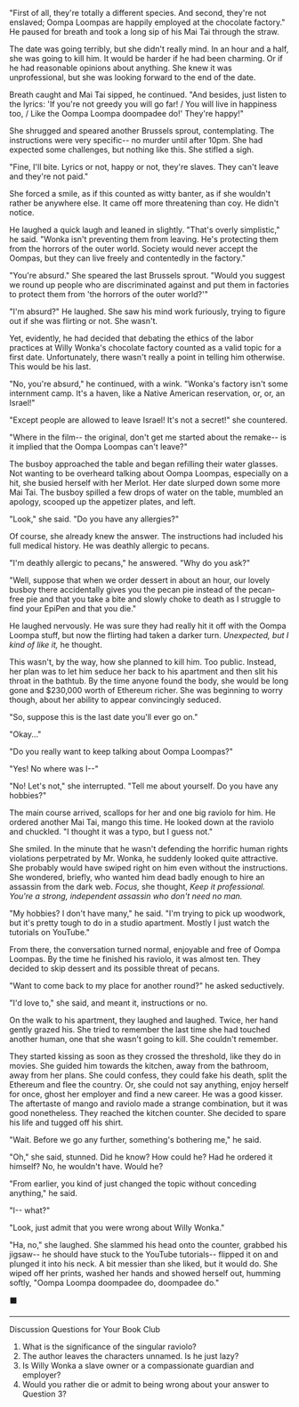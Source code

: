 <!---
--- !Metadata
slug: a-dangerous-hobby
title: A Dangerous Hobby
description: Or, Ten First Date Doompadee Do's and Doompadee Don't's
show_on_home_page: True
filename: ADangerousHobby
--->


"First of all, they're totally a different species. And second, they're not enslaved; Oompa Loompas are happily employed at the chocolate factory." He paused for breath and took a long sip of his Mai Tai through the straw.

The date was going terribly, but she didn't really mind. In an hour and a half, she was going to kill him. It would be harder if he had been charming. Or if he had reasonable opinions about anything. She knew it was unprofessional, but she was looking forward to the end of the date.

Breath caught and Mai Tai sipped, he continued. "And besides, just listen to the lyrics: 'If you're not greedy you will go far! / You will live in happiness too, /  Like the Oompa Loompa doompadee do!' They're happy!"

She shrugged and speared another Brussels sprout, contemplating. The instructions were very specific-- no murder until after 10pm. She had expected some challenges, but nothing like this. She stifled a sigh.

"Fine, I'll bite. Lyrics or not, happy or not, they're slaves. They can't leave and they're not paid."

She forced a smile, as if this counted as witty banter, as if she wouldn't rather be anywhere else. It came off more threatening than coy. He didn't notice.

He laughed a quick laugh and leaned in slightly. "That's overly simplistic," he said. "Wonka isn't preventing them from leaving. He's protecting them from the horrors of the outer world. Society would never accept the Oompas, but they can live freely and contentedly in the factory."

"You're absurd." She speared the last Brussels sprout. "Would you suggest we round up people who are discriminated against and put them in factories to protect them from 'the horrors of the outer world?'"

"I'm absurd?" He laughed. She saw his mind work furiously, trying to figure out if she was flirting or not. She wasn't.

Yet, evidently, he had decided that debating the ethics of the labor practices at Willy Wonka's chocolate factory counted as a valid topic for a first date. Unfortunately, there wasn't really a point in telling him otherwise. This would be his last.

"No, you're absurd," he continued, with a wink. "Wonka's factory isn't some internment camp. It's a haven, like a Native American reservation, or, or, an Israel!"

"Except people are allowed to leave Israel! It's not a secret!" she countered.

"Where in the film-- the original, don't get me started about the remake-- is it implied that the Oompa Loompas can't leave?"

The busboy approached the table and began refilling their water glasses. Not wanting to be overheard talking about Oompa Loompas, especially on a hit, she busied herself with her Merlot. Her date slurped down some more Mai Tai. The busboy spilled a few drops of water on the table, mumbled an apology, scooped up the appetizer plates, and left.

"Look," she said. "Do you have any allergies?"

Of course, she already knew the answer. The instructions had included his full medical history. He was deathly allergic to pecans.

"I'm deathly allergic to pecans," he answered. "Why do you ask?"

"Well, suppose that when we order dessert in about an hour, our lovely busboy there accidentally gives you the pecan pie instead of the pecan-free pie and that you take a bite and slowly choke to death as I struggle to find your EpiPen and that you die."

He laughed nervously. He was sure they had really hit it off with the Oompa Loompa stuff, but now the flirting had taken a darker turn. _Unexpected, but I kind of like it,_ he thought.

This wasn't, by the way, how she planned to kill him. Too public. Instead, her plan was to let him seduce her back to his apartment and then slit his throat in the bathtub. By the time anyone found the body, she would be long gone and $230,000 worth of Ethereum richer. She was beginning to worry though, about her ability to appear convincingly seduced.

"So, suppose this is the last date you'll ever go on."

"Okay..."

"Do you really want to keep talking about Oompa Loompas?"

"Yes! No where was I--"

"No! Let's not," she interrupted. "Tell me about yourself. Do you have any hobbies?"

The main course arrived, scallops for her and one big raviolo for him. He ordered another Mai Tai, mango this time. He looked down at the raviolo and chuckled. "I thought it was a typo, but I guess not."

She smiled. In the minute that he wasn't defending the horrific human rights violations perpetrated by Mr. Wonka, he suddenly looked quite attractive. She probably would have swiped right on him even without the instructions. She wondered, briefly, who wanted him dead badly enough to hire an assassin from the dark web. _Focus,_ she thought, _Keep it professional. You're a strong, independent assassin who don't need no man._

"My hobbies? I don't have many," he said. "I'm trying to pick up woodwork, but it's pretty tough to do in a studio apartment. Mostly I just watch the tutorials on YouTube."

From there, the conversation turned normal, enjoyable and free of Oompa Loompas. By the time he finished his raviolo, it was almost ten. They decided to skip dessert and its possible threat of pecans.

"Want to come back to my place for another round?" he asked seductively.

"I'd love to," she said, and meant it, instructions or no.

On the walk to his apartment, they laughed and laughed. Twice, her hand gently grazed his. She tried to remember the last time she had touched another human, one that she wasn't going to kill. She couldn't remember.

They started kissing as soon as they crossed the threshold, like they do in movies. She guided him towards the kitchen, away from the bathroom, away from her plans. She could confess, they could fake his death, split the Ethereum and flee the country. Or, she could not say anything, enjoy herself for once, ghost her employer and find a new career. He was a good kisser. The aftertaste of mango and raviolo made a strange combination, but it was good nonetheless. They reached the kitchen counter. She decided to spare his life and tugged off his shirt.

"Wait. Before we go any further, something's bothering me," he said.

"Oh," she said, stunned. Did he know? How could he? Had he ordered it himself? No, he wouldn't have. Would he?

"From earlier, you kind of just changed the topic without conceding anything," he said.

"I-- what?"

"Look, just admit that you were wrong about Willy Wonka."

"Ha, no," she laughed. She slammed his head onto the counter, grabbed his jigsaw-- he should have stuck to the YouTube tutorials-- flipped it on and plunged it into his neck. A bit messier than she liked, but it would do. She wiped off her prints, washed her hands and showed herself out, humming softly, "Oompa Loompa doompadee do, doompadee do."

⬛

---

Discussion Questions for Your Book Club

1. What is the significance of the singular raviolo?
2. The author leaves the characters unnamed. Is he just lazy?
3. Is Willy Wonka a slave owner or a compassionate guardian and employer?
4. Would you rather die or admit to being wrong about your answer to Question 3?
